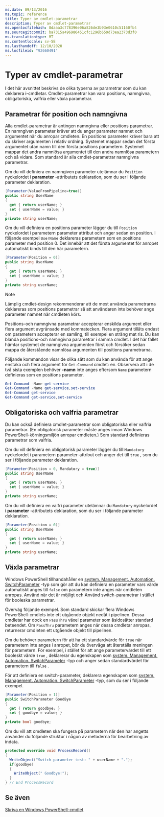```yaml
---
ms.date: 09/13/2016
ms.topic: reference
title: Typer av cmdlet-parametrar
description: Typer av cmdlet-parametrar
ms.openlocfilehash: 8daaa3c778396e06a826de3b93e0610c51160fb4
ms.sourcegitcommit: ba7315a496986451cfc1296b659d73ea2373d3f0
ms.translationtype: MT
ms.contentlocale: sv-SE
ms.lasthandoff: 12/10/2020
ms.locfileid: "92660491"
---
```

# <a name="types-of-cmdlet-parameters"></a>Typer av cmdlet-parametrar

I det här avsnittet beskrivs de olika typerna av parametrar som du kan deklarera i-cmdletar. Cmdlet-parametrar kan vara positions, namngivna, obligatoriska, valfria eller växla parametrar.

## <a name="positional-and-named-parameters"></a>Parametrar för position och namngivna

Alla cmdlet-parametrar är antingen namngivna eller positions parametrar. En namngiven parameter kräver att du anger parameter namnet och argumentet när du anropar cmdleten. En positions parameter kräver bara att du skriver argumenten i relativ ordning. Systemet mappar sedan det första argumentet utan namn till den första positions parametern. Systemet mappar det andra namnlösa argumentet till den andra namnlösa parametern och så vidare. Som standard är alla cmdlet-parametrar namngivna parametrar.

Om du vill definiera en namngiven parameter utelämnar du `Position` nyckelordet i **parameter** -attributets deklaration, som du ser i följande parameter deklaration.

```csharp
[Parameter(ValueFromPipeline=true)]
public string UserName
{
  get { return userName; }
  set { userName = value; }
}
private string userName;
```

Om du vill definiera en positions parameter lägger du till `Position` nyckelordet i parametern parameter attribut och anger sedan en position. I följande exempel `UserName` deklareras parametern som en positions parameter med position 0. Det innebär att det första argumentet för anropet automatiskt binds till den här parametern.

```csharp
[Parameter(Position = 0)]
public string UserName
{
  get { return userName; }
  set { userName = value; }
}
private string userName;
```

> [!NOTE]
> Lämplig cmdlet-design rekommenderar att de mest använda parametrarna deklareras som positions parametrar så att användaren inte behöver ange parameter namnet när cmdleten körs.

Positions-och namngivna parametrar accepterar enskilda argument eller flera argument avgränsade med kommatecken. Flera argument tillåts endast om parametern accepterar en samling, till exempel en sträng mat ris. Du kan blanda positions-och namngivna parametrar i samma cmdlet. I det här fallet hämtar systemet de namngivna argumenten först och försöker sedan mappa de återstående namnlösa argumenten till positions parametrarna.

Följande kommandon visar de olika sätt som du kan använda för att ange enstaka och flera argument för `Get-Command` cmdlet: en. Observera att i de två sista exemplen behöver **-namn** inte anges eftersom `Name` parametern definieras som en positions parameter.

```powershell
Get-Command -Name get-service
Get-Command -Name get-service,set-service
Get-Command get-service
Get-Command get-service,set-service
```

## <a name="mandatory-and-optional-parameters"></a>Obligatoriska och valfria parametrar

Du kan också definiera cmdlet-parametrar som obligatoriska eller valfria parametrar. (En obligatorisk parameter måste anges innan Windows PowerShell-körningsmiljön anropar cmdleten.)  Som standard definieras parametrar som valfria.

Om du vill definiera en obligatorisk parameter lägger du till `Mandatory` nyckelordet i parametern parameter-attribut och anger det till `true` , som du ser i följande parameter deklaration.

```csharp
[Parameter(Position = 0, Mandatory = true)]
public string UserName
{
  get { return userName; }
  set { userName = value; }
}
private string userName;
```

Om du vill definiera en valfri parameter utelämnar du `Mandatory` nyckelordet i **parameter** -attributets deklaration, som du ser i följande parameter deklaration.

```csharp
[Parameter(Position = 0)]
public string UserName
{
  get { return userName; }
  set { userName = value; }
}
private string userName;
```

## <a name="switch-parameters"></a>Växla parametrar

Windows PowerShell tillhandahåller en [system. Management. Automation. SwitchParameter](/dotnet/api/System.Management.Automation.SwitchParameter) -typ som gör att du kan definiera en parameter vars värde automatiskt anges till `false` om parametern inte anges när cmdleten anropas. Använd när det är möjligt och Använd switch-parametrar i stället för booleska parametrar.

Överväg följande exempel. Som standard skickar flera Windows PowerShell-cmdlets inte ett utgående objekt nedåt i pipelinen. Dessa cmdletar har dock en `PassThru` växel parameter som åsidosätter standard beteendet. Om `PassThru` parametern anges när dessa cmdletar anropas, returnerar cmdleten ett utgående objekt till pipelinen.

Om du behöver parametern för att ha ett standardvärde för `true` när parametern inte anges i anropet, bör du överväga att återställa meningen för parametern. För exempel, i stället för att ange parametervärdet till ett booleskt värde `true` , deklarerar du egenskapen som [system. Management. Automation. SwitchParameter](/dotnet/api/System.Management.Automation.SwitchParameter) -typ och anger sedan standardvärdet för parametern till `false` .

För att definiera en switch-parameter, deklarera egenskapen som [system. Management. Automation. SwitchParameter](/dotnet/api/System.Management.Automation.SwitchParameter) -typ, som du ser i följande exempel.

```csharp
[Parameter(Position = 1)]
public SwitchParameter GoodBye
{
  get { return goodbye; }
  set { goodbye = value; }
}
private bool goodbye;
```

Om du vill att cmdleten ska fungera på parametern när den har angetts använder du följande struktur i någon av metoderna för bearbetning av indata.

```csharp
protected override void ProcessRecord()
{
  WriteObject("Switch parameter test: " + userName + ".");
  if(goodbye)
  {
    WriteObject(" Goodbye!");
  }
} // End ProcessRecord
```

## <a name="see-also"></a>Se även

[Skriva en Windows PowerShell-cmdlet](./writing-a-windows-powershell-cmdlet.md)
